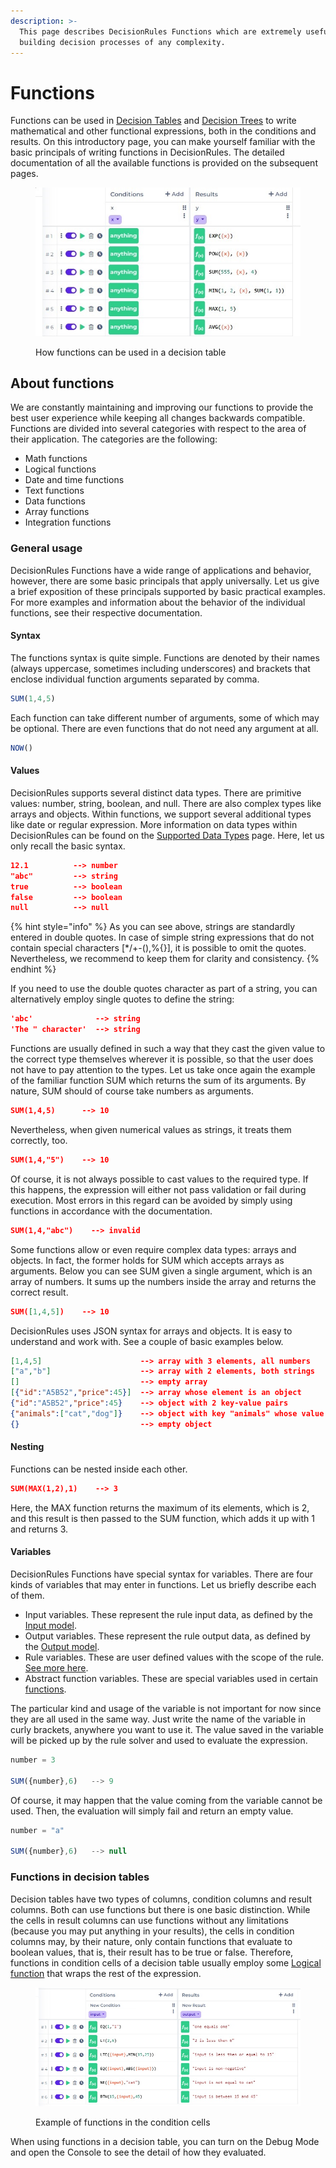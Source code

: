 ```yaml
---
description: >-
  This page describes DecisionRules Functions which are extremely useful for
  building decision processes of any complexity.
---
```


# Functions

Functions can be used in [Decision Tables](../decision-table-designer.md) and [Decision Trees](broken-reference) to write mathematical and other functional expressions, both in the conditions and results. On this introductory page, you can make yourself familiar with the basic principals of writing functions in DecisionRules. The detailed documentation of all the available functions is provided on the subsequent pages.

<figure><img src="../../.gitbook/assets/fns2.jpg" alt=""><figcaption><p>How functions can be used in a decision table</p></figcaption></figure>

## About functions

We are constantly maintaining and improving our functions to provide the best user experience while keeping all changes backwards compatible. Functions are divided into several categories with respect to the area of their application. The categories are the following:

* Math functions
* Logical functions
* Date and time functions
* Text functions
* Data functions
* Array functions
* Integration functions

### General usage

DecisionRules Functions have a wide range of applications and behavior, however, there are some basic principals that apply universally. Let us give a brief exposition of these principals supported by basic practical examples. For more examples and information about the behavior of the individual functions, see their respective documentation.

#### Syntax

The functions syntax is quite simple. Functions are denoted by their names (always uppercase, sometimes including underscores) and brackets that enclose individual function arguments separated by comma.

```javascript
SUM(1,4,5)
```

Each function can take different number of arguments, some of which may be optional. There are even functions that do not need any argument at all.

```javascript
NOW()
```

#### Values

DecisionRules supports several distinct data types. There are primitive values: number, string, boolean, and null. There are also complex types like arrays and objects. Within functions, we support several additional types like date or regular expression. More information on data types within DecisionRules can be found on the [Supported Data Types](../data-types.md) page. Here, let us only recall the basic syntax.

```json
12.1          --> number
"abc"         --> string
true          --> boolean
false         --> boolean
null          --> null
```

{% hint style="info" %}
As you can see above, strings are standardly entered in double quotes. In case of simple string expressions that do not contain special characters \[\*/+-(),%{}], it is possible to omit the quotes. Nevertheless, we recommend to keep them for clarity and consistency.
{% endhint %}

If you need to use the double quotes character as part of a string, you can alternatively employ single quotes to define the string:

```json
'abc'              --> string
'The " character'  --> string
```

Functions are usually defined in such a way that they cast the given value to the correct type themselves wherever it is possible, so that the user does not have to pay attention to the types. Let us take once again the example of the familiar function SUM which returns the sum of its arguments. By nature, SUM should of course take numbers as arguments.

```json
SUM(1,4,5)      --> 10
```

Nevertheless, when given numerical values as strings, it treats them correctly, too.

```json
SUM(1,4,"5")    --> 10
```

Of course, it is not always possible to cast values to the required type. If this happens, the expression will either not pass validation or fail during execution. Most errors in this regard can be avoided by simply using functions in accordance with the documentation.

```json
SUM(1,4,"abc")    --> invalid
```

Some functions allow or even require complex data types: arrays and objects. In fact, the former holds for SUM which accepts arrays as arguments. Below you can see SUM given a single argument, which is an array of numbers. It sums up the numbers inside the array and returns the correct result.

```json
SUM([1,4,5])    --> 10
```

DecisionRules uses JSON syntax for arrays and objects. It is easy to understand and work with. See a couple of basic examples below.

```json
[1,4,5]                      --> array with 3 elements, all numbers
["a","b"]                    --> array with 2 elements, both strings
[]                           --> empty array
[{"id":"A5B52","price":45}]  --> array whose element is an object
{"id":"A5B52","price":45}    --> object with 2 key-value pairs
{"animals":["cat","dog"]}    --> object with key "animals" whose value is an array
{}                           --> empty object
```

#### Nesting

Functions can be nested inside each other.

```json
SUM(MAX(1,2),1)    --> 3
```

Here, the MAX function returns the maximum of its elements, which is 2, and this result is then passed to the SUM function, which adds it up with 1 and returns 3.

#### Variables

DecisionRules Functions have special syntax for variables. There are four kinds of variables that may enter in functions. Let us briefly describe each of them.

* Input variables. These represent the rule input data, as defined by the [Input model](../input-and-output/).
* Output variables. These represent the rule output data, as defined by the [Output model](../input-and-output/).
* Rule variables. These are user defined values with the scope of the rule. [See more here](../../other/rule-variables.md).
* Abstract function variables. These are special variables used in certain [functions](array.md#map-array-to-another-array-array\_map).

The particular kind and usage of the variable is not important for now since they are all used in the same way. Just write the name of the variable in curly brackets, anywhere you want to use it. The value saved in the variable will be picked up by the rule solver and used to evaluate the expression.

```javascript
number = 3

SUM({number},6)   --> 9
```

Of course, it may happen that the value coming from the variable cannot be used. Then, the evaluation will simply fail and return an empty value.

```javascript
number = "a"

SUM({number},6)   --> null
```

### Functions in decision tables

Decision tables have two types of columns, condition columns and result columns. Both can use functions but there is one basic distinction. While the cells in result columns can use functions without any limitations (because you may put anything in your results), the cells in condition columns may, by their nature, only contain functions that evaluate to boolean values, that is, their result has to be true or false. Therefore, functions in condition cells of a decision table usually employ some [Logical function](logical.md) that wraps the rest of the expression.

<figure><img src="../../.gitbook/assets/fnscond.jpg" alt=""><figcaption><p>Example of functions in the condition cells</p></figcaption></figure>

When using functions in a decision table, you can turn on the Debug Mode and open the Console to see the detail of how they evaluated.

